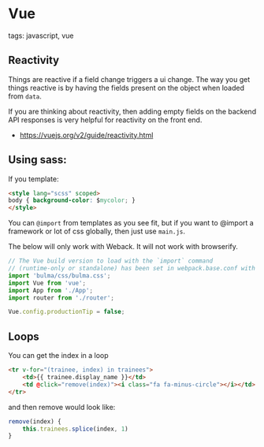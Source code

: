 # Vue

tags: javascript, vue

## Reactivity

Things are reactive if a field change triggers a ui change. The way you get things reactive is by having the fields present
on the object when loaded from `data`.

If you are thinking about reactivity, then adding empty fields on the backend API responses is very helpful for reactivity
on the front end.

* https://vuejs.org/v2/guide/reactivity.html

## Using sass:

If you template:

```html
<style lang="scss" scoped>
body { background-color: $mycolor; }
</style>
```

You can `@import` from templates as you see fit, but if you want to @import a framework or lot of css globally, then just use `main.js`.

The below will only work with Weback. It will not work with browserify.

```javascript
// The Vue build version to load with the `import` command
// (runtime-only or standalone) has been set in webpack.base.conf with an alias.
import 'bulma/css/bulma.css';
import Vue from 'vue';
import App from './App';
import router from './router';

Vue.config.productionTip = false;
```

## Loops

You can get the index in a loop

```html
<tr v-for="(trainee, index) in trainees">
    <td>{{ trainee.display_name }}</td>
    <td @click="remove(index)"><i class="fa fa-minus-circle"></i></td>
</tr>
```

and then remove would look like:

```javascript
remove(index) {
    this.trainees.splice(index, 1)
}
```
